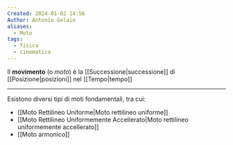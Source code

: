 ```yaml
---
Created: 2024-01-02 14:56
Author: Antonio Gelain
aliases:
  - Moto
tags:
  - fisica
  - cinematica
---
```


Il **movimento** (o *moto*) è la [[Successione|successione]] di [[Posizione|posizioni]] nel [[Tempo|tempo]]

---

Esistono diversi tipi di moti fondamentali, tra cui:
- [[Moto Rettilineo Uniforme|Moto rettilineo uniforme]]
- [[Moto Rettilineo Uniformemente Accellerato|Moto rettilineo uniformemente accellerato]]
- [[Moto armonico]]